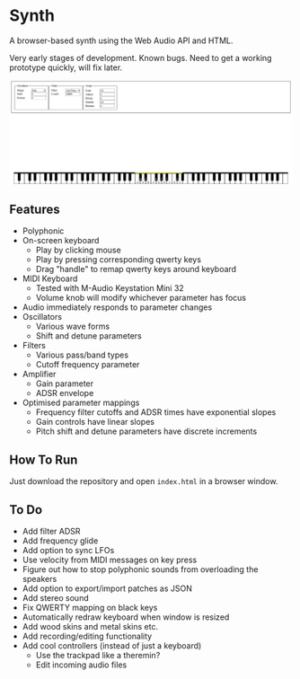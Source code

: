 # Synth

A browser-based synth using the Web Audio API and HTML.

Very early stages of development.  Known bugs.  Need to get a working prototype quickly, will fix later.

![synth screenshot](./images/screenshot.png)

## Features

* Polyphonic
* On-screen keyboard
    * Play by clicking mouse
    * Play by pressing corresponding qwerty keys
    * Drag "handle" to remap qwerty keys around keyboard
* MIDI Keyboard
    * Tested with M-Audio Keystation Mini 32
    * Volume knob will modify whichever parameter has focus
* Audio immediately responds to parameter changes
* Oscillators
    * Various wave forms
    * Shift and detune parameters
* Filters
    * Various pass/band types
    * Cutoff frequency parameter
* Amplifier
    * Gain parameter
    * ADSR envelope
* Optimised parameter mappings
    * Frequency filter cutoffs and ADSR times have exponential slopes
    * Gain controls have linear slopes
    * Pitch shift and detune parameters have discrete increments

## How To Run

Just download the repository and open `index.html` in a browser window.

## To Do

* Add filter ADSR
* Add frequency glide
* Add option to sync LFOs
* Use velocity from MIDI messages on key press
* Figure out how to stop polyphonic sounds from overloading the speakers
* Add option to export/import patches as JSON
* Add stereo sound
* Fix QWERTY mapping on black keys
* Automatically redraw keyboard when window is resized
* Add wood skins and metal skins etc.
* Add recording/editing functionality
* Add cool controllers (instead of just a keyboard)
    * Use the trackpad like a theremin?
    * Edit incoming audio files

